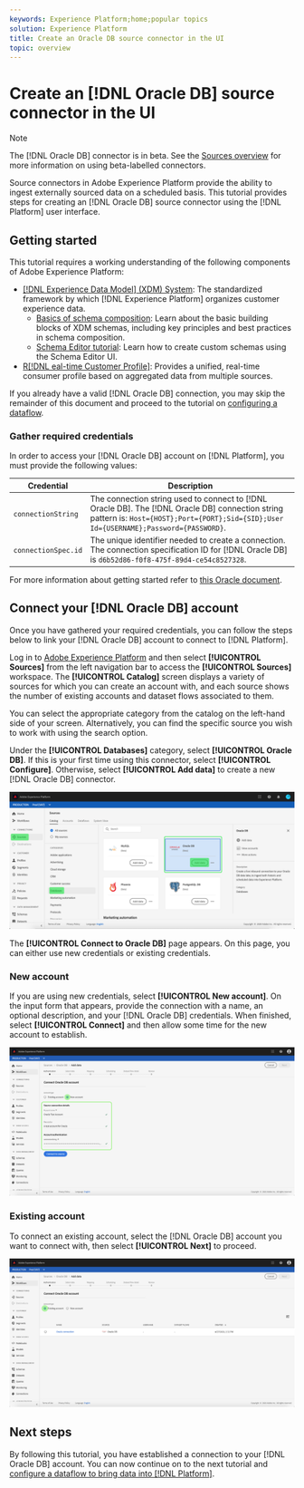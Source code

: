 ```yaml
---
keywords: Experience Platform;home;popular topics
solution: Experience Platform
title: Create an Oracle DB source connector in the UI
topic: overview
---
```


# Create an [!DNL Oracle DB] source connector in the UI

>[!NOTE]
> The [!DNL Oracle DB] connector is in beta. See the [Sources overview](../../../../home.md#terms-and-conditions) for more information on using beta-labelled connectors.

Source connectors in Adobe Experience Platform provide the ability to ingest externally sourced data on a scheduled basis. This tutorial provides steps for creating an [!DNL Oracle DB] source connector using the [!DNL Platform] user interface.

## Getting started

This tutorial requires a working understanding of the following components of Adobe Experience Platform:

*   [[!DNL Experience Data Model] (XDM) System](../../../../../xdm/home.md): The standardized framework by which [!DNL Experience Platform] organizes customer experience data.
    *   [Basics of schema composition](../../../../../xdm/schema/composition.md): Learn about the basic building blocks of XDM schemas, including key principles and best practices in schema composition.
    *   [Schema Editor tutorial](../../../../../xdm/tutorials/create-schema-ui.md): Learn how to create custom schemas using the Schema Editor UI.
*   [R[!DNL eal-time Customer Profile]](../../../../../profile/home.md): Provides a unified, real-time consumer profile based on aggregated data from multiple sources.

If you already have a valid [!DNL Oracle DB] connection, you may skip the remainder of this document and proceed to the tutorial on [configuring a dataflow](../../dataflow/databases.md).

### Gather required credentials

In order to access your [!DNL Oracle DB] account on [!DNL Platform], you must provide the following values:

| Credential | Description |
| ---------- | ----------- |
| `connectionString` | The connection string used to connect to [!DNL Oracle DB]. The [!DNL Oracle DB] connection string pattern is: `Host={HOST};Port={PORT};Sid={SID};User Id={USERNAME};Password={PASSWORD}`. |
| `connectionSpec.id` | The unique identifier needed to create a connection. The connection specification ID for [!DNL Oracle DB] is `d6b52d86-f0f8-475f-89d4-ce54c8527328`. |

For more information about getting started refer to [this Oracle document](https://docs.oracle.com/database/121/ODPNT/featConnecting.htm#ODPNT199).

## Connect your [!DNL Oracle DB] account

Once you have gathered your required credentials, you can follow the steps below to link your [!DNL Oracle DB] account to connect to [!DNL Platform].

Log in to [Adobe Experience Platform](https://platform.adobe.com) and then select **[!UICONTROL Sources]** from the left navigation bar to access the **[!UICONTROL Sources]** workspace. The **[!UICONTROL Catalog]** screen displays a variety of sources for which you can create an account with, and each source shows the number of existing accounts and dataset flows associated to them.

You can select the appropriate category from the catalog on the left-hand side of your screen. Alternatively, you can find the specific source you wish to work with using the search option.

Under the **[!UICONTROL Databases]** category, select **[!UICONTROL Oracle DB]**. If this is your first time using this connector, select **[!UICONTROL Configure]**. Otherwise, select **[!UICONTROL Add data]** to create a new [!DNL Oracle DB] connector.

![catalog](../../../../images/tutorials/create/oracle/catalog.png)

The **[!UICONTROL Connect to Oracle DB]** page appears. On this page, you can either use new credentials or existing credentials.

### New account

If you are using new credentials, select **[!UICONTROL New account]**. On the input form that appears, provide the connection with a name, an optional description, and your [!DNL Oracle DB] credentials. When finished, select **[!UICONTROL Connect]** and then allow some time for the new account to establish.

![connect](../../../../images/tutorials/create/oracle/new.png)

### Existing account

To connect an existing account, select the [!DNL Oracle DB] account you want to connect with, then select **[!UICONTROL Next]** to proceed.

![existing](../../../../images/tutorials/create/oracle/existing.png)

## Next steps

By following this tutorial, you have established a connection to your [!DNL Oracle DB] account. You can now continue on to the next tutorial and [configure a dataflow to bring data into [!DNL Platform]](../../dataflow/databases.md).